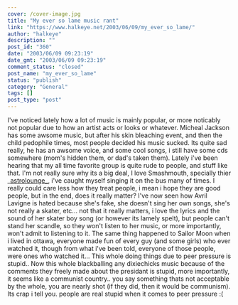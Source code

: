 ```yaml
---
cover: /cover-image.jpg
title: "My ever so lame music rant"
link: "https://www.halkeye.net/2003/06/09/my_ever_so_lame/"
author: "halkeye"
description: ""
post_id: "360"
date: "2003/06/09 09:23:19"
date_gmt: "2003/06/09 09:23:19"
comment_status: "closed"
post_name: "my_ever_so_lame"
status: "publish"
category: "General"
tags: []
post_type: "post"
---
```


I've noticed lately how a lot of music is mainly popular, or more noticably not popular due to how an artist acts or looks or whatever. Micheal Jackson has some awsome music, but after his skin bleaching event, and then the child pedophile times, most people decided his music sucked. Its quite sad really, he has an awsome voice, and some cool songs, i still have some cds somewhere (mom's hidden them, or dad's taken them). Lately i've been hearing that my all time favorite group is quite rude to people, and stuff like that. I'm not really sure why its a big deal, I love Smashmouth, specially thier _[astrolounge_](http://www.amazon.com/exec/obidos/tg/detail/-/B00000J7S9/qid=1055174206/sr=8-1/ref=sr_8_1/103-3146172-0071851?v=glance&s=music&n=507846), i've caught myself singing it on the bus many of times. I really could care less how they treat people, i mean i hope they are good people, but in the end, does it really matter? I've now seen how Avril Lavigne is hated because she's fake, she doesn't sing her own songs, she's not really a skater, etc... not that it really matters, i love the lyrics and the sound of her skater boy song (or however its lamely spelt), but people can't stand her scandle, so they won't listen to her music, or more importantly, won't admit to listening to it. The same thing happened to Sailor Moon when i lived in ottawa, everyone made fun of every guy (and some girls) who ever watched it, though from what i've been told, everyone of those people, were ones who watched it... This whole doing things due to peer pressure is stupid.. Now this whole blackballing any dixiechicks music because of the comments they freely made about the presidant is stupid, more importantly, it seems like a communist country.. you say something thats not acceptable by the whole, you are nearly shot (if they did, then it would be communism). Its crap i tell you. people are real stupid when it comes to peer pressure :(